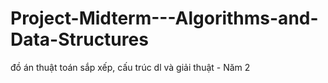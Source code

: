 # Project-Midterm---Algorithms-and-Data-Structures
đồ án thuật toán sắp xếp, cấu trúc dl và giải thuật - Năm 2
